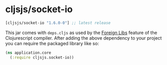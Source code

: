 # cljsjs/socket-io

[](dependency)
```clojure
[cljsjs/socket-io "1.6.0-0"] ;; latest release
```
[](/dependency)

This jar comes with `deps.cljs` as used by the [Foreign Libs][flibs] feature
of the Clojurescript compiler. After adding the above dependency to your project
you can require the packaged library like so:

```clojure
(ns application.core
  (:require cljsjs.socket-io))
```

[flibs]: https://github.com/clojure/clojurescript/wiki/Packaging-Foreign-Dependencies

